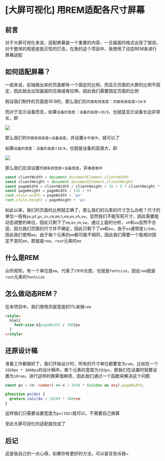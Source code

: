 # \[大屏可视化] 用REM适配各尺寸屏幕

## 前言

对于大屏可视化来说，适配屏幕是一个重要的内容，一旦画面的格式出现了错误，对于整体的观感是毁灭性的打击。在我的这个项目中，我使用了动态REM来进行屏幕适配

## 如何适配屏幕？

一般来说，前端做出来的页面都有一个固定的比例，而显示页面的大屏的比例不固定，因此就会出现画面的压缩或者拉伸，因此我们需要固定页面的比例

假设我们制作的页面是16:9的，那么我们的`页面有效宽度`：`页面有效高度`=`16`:`9`

而对于显示设备而言，如果`设备的宽度`：`设备的高度`>`16`:`9`，也就是显示设备长边非常长，即

![](https://img.bald3r.wang/img/20220819160004.png)

那么我们的`页面有效高度`=`设备高度`，并设置`水平居中`，就可以了

如果`设备的宽度`：`设备的高度`<`16`:`9`，也就是设备的高很大，即

![](https://img.bald3r.wang/img/20220819160325.png)

那么我们应该设置`页面有效宽度`=`设备宽度`，并`垂直居中`

```javascript
const clientWidth = document.documentElement.clientWidth
const clientHeight = document.documentElement.clientHeight
const pageWidth = clientWidth / clientHeight > 16 / 9 ? clientHeight * 16 / 9 : clientWidth
const pageHeight = pageWidth / (16 / 9)
root.style.width = pageWidth + 'px'
root.style.height = pageHeight + 'px'

```

如此以来，我们的页面的比例就正确了，那么我们的元素的尺寸怎么办呢？尺寸的单位一般有`px`,`pt`,`pc`,`in`,`cm`,`mm`,`%`,`em`,`ex`,`vh`,`vw`，显然我们不能写死尺寸，因此需要能动态调整的单位，因此只剩下了`em`,`ex`,`vh`,`vw`，通过上面的分析，`vh`和`vw`显然不合适，因为我们页面的尺寸并不确定，因此只剩下了`em`和`ex`，由于`ex`通常是`1/2em`，因此我们使用`em`，由于每个元素的`em`都可能不相同，因此我们需要一个能相对固定不变的`em`，那就是`rem`，`root`元素的`em`

## 什么是REM

众所周知，有一个单位是`em`，代表了`1字符`长度，也就是`fontsize`，因此`rem`就是`root`元素的`fontsize`

## 怎么做动态REM？

在本项目中，我们使用页面宽度的1%来做`rem`

```html
<style>
  html{
    font-size:${pageWidth / 100}px
  }
</style>
```

## 还原设计稿

准备工作都做好了，我们开始设计时，所有的尺寸单位都要变为`rem`，比如在一个`1920px * 1080px`的设计稿中，某个元素的宽度为`192px`，那我们在设置时就要设置为`10rem`，进行这样的换算很麻烦，因此我们通过一个函数来解决这个问题

```typescript
const px = (n: number) => n / 1920 * (window as any).pageWidth;
```

```sass&#x20;(scss)&#x20;
@function px($n) {
  @return calc($n / 1920) * 100rem
}
```

这样我们只需要设置宽度为`px(192)`就可以，不需要自己换算

至此大屏可视化的适配就完成了

## 后记

这是我自己的一点心得，如果你有更好的方法，可以留言告诉我\~
